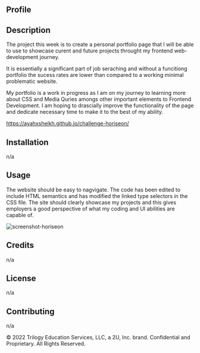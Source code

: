 ## Profile 
## Description 
The project this week is to create a personal portfolio page that I will be able to use to showcase curent and future projects throught my frontend web-development journey. 

It is essentially a significant part of job seraching and without a funcitiong portfolio the sucess rates are lower than compared to a working minimal problematic website.

My portfolio is a work in progress as I am on my journey to learning more about CSS and Media Quries amongs other important elements to Frontend Development. I am hoping to drascially improve the functionality of the page and dedicate necessary time to make it to the best of my ability. 

https://ayahxsheikh.github.io/challenge-horiseon/ 

## Installation

n/a

## Usage 
The website should be easy to nagvigate.
The code has been edited to include HTML semantics and has modified the linked type selectors in the CSS file.
The site should clearly showcase my projects and this gives employers a good perspective of what my coding and UI abilities are capable of. 

![screenshot-horiseon](https://user-images.githubusercontent.com/110252168/197859441-8c268146-0ad5-4d75-9d0d-17b5a8df5055.png)



## Credits

n/a


## License

n/a


## Contributing

n/a

© 2022 Trilogy Education Services, LLC, a 2U, Inc. brand. Confidential and Proprietary. All Rights Reserved.